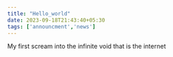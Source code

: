 ```yaml
---
title: "Hello_world"
date: 2023-09-18T21:43:40+05:30
tags: ['announcment','news']
---
```

My first scream into the infinite void that is the internet
